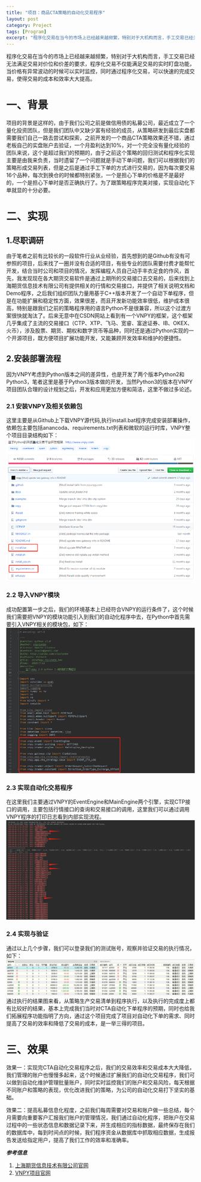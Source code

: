 ```yaml
---
title: "项目：商品CTA策略的自动化交易程序"
layout: post
category: Project
tags: [Program]
excerpt: "程序化交易在当今的市场上已经越来越频繁，特别对于大机构而言，手工交易已经无法满足交易对价位和价差的要求，程序化交易不仅能满足交易的实时盯盘功能，当价格有异常波动的时候可以实时监控，同时通过程序化交易，可以快速的完成交易，使得交易的成本和效率大大提高。"
---
```


程序化交易在当今的市场上已经越来越频繁，特别对于大机构而言，手工交易已经无法满足交易对价位和价差的要求，程序化交易不仅能满足交易的实时盯盘功能，当价格有异常波动的时候可以实时监控，同时通过程序化交易，可以快速的完成交易，使得交易的成本和效率大大提高。

# 一、背景
项目的背景是这样的，由于我们公司之前是做信用债的私募公司，最近成立了一个量化投资团队，但是我们团队中又缺少富有经验的成员，从策略研发到最后实盘都需要我们自己一路去尝试和探索，之前开发的一个商品CTA策略效果还不错，通过老板自己的实盘账户去验证，一个月盈利达到10%，对一个完全没有量化经验的团队来说，这个是超过我们的预期的，由于之前这个策略的回归测试和程序化实现主要是由我来负责，当时遗留了一个问题就是手动下单问题，我们可以根据我们的策略形成交易列表，但是之后是通过手工下单的方式进行交易的，因为每次要交易16个品种，每次到换仓的时候都特别紧张，一个是担心下单的价格是不是最好的，一个是担心下单时是否正确执行了。为了跟策略程序完美对接，实现自动化下单就显的十分必要。

# 二、实现
## 1.尽职调研
由于笔者之前有比较长的一段软件行业从业经验，首先想到的是Github有没有可参照的项目，后来找了一圈并没有合适的项目，有些专业的团队需要付费才能帮忙开发，结合当时公司和项目的情况，发挥编程人员自己动手丰衣足食的作风，首先，我发现现在各大期货交易软件是通过上期所的交易接口去交易的，后来找到上海期货信息技术有限公司有提供相关的行情和交易接口，并提供了相关说明文档和Demo程序，之后我们组织团队力量用基于C++版本开发了一个自动下单程序，但是在功能扩展和稳定性方面，效果很差，而且开发新功能效率很低，维护成本很高，特别是跟我们之前的策略程序用的语言Python不是很兼容，所以这个过渡方案很快就淘汰了。后来无意中在CSDN网站上看到有一个VNPY的框架，这个框架几乎集成了主流的交易接口（CTP、XTP、飞马、宽睿、富途证券、IB、OKEX、火币），涉及股票、期货、期权和数字货币等品种，同时还是通过Python实现的一个开源项目，既方便项目扩展功能开发，又能兼顾开发效率和维护的便捷性。
## 2.安装部署流程
因为VNPY考虑到Python版本之间的差异性，也是开发了两个版本Python2和Python3，笔者这里是基于Python3版本做的开发，当然Python3的版本在VNPY项目团队合理的设计规划之后，开发和应用更加方便和简洁，这里不做过多论述。
### 2.1 安装VNPY及相关依赖包
这里主要是从Github上下载VNPY源代码,执行install.bat程序完成安装部署操作，依赖包主要包括anancoda、requirements.txt列表和微软的运行时库，VNPY整个项目目录结构如下：
![VNPY项目目录结构](/assets/img/posts/201805/2018053001.png)
### 2.2 导入VNPY模块
成功配置第一步之后，我们的环境基本上已经符合VNPY的运行条件了，这个时候我们需要把VNPY的模块功能引入到我们的自动化程序中去，在Python中首先需要引入VNPY相关的模块包，如下：
![导入VNPY模块包](/assets/img/posts/201805/2018053005.png)
### 2.3 实现自动化交易程序
在这里我们主要通过VNPY的EventEngine和MainEngine两个引擎，实现CTP接口的调用，主要包括行情接口的查询和交易接口的调用，这里我们可以通过调用VNPY程序的打印日志看到内部实现流程。
![CTA自动下单程序运行结果图](/assets/img/posts/201805/2018053003.png)
### 2.4 实现与验证
通过以上几个步骤，我们可以登录我们的测试账号，观察并验证交易的执行情况，如下：
![CTA自动下单结果图](/assets/img/posts/201805/2018053004.png)
通过执行的结果图来看，从策略生产交易清单到程序执行，以及执行的完成度上都有比较好的结果，基本上完成我们当时对CTA自动化下单程序的预期，同时也给我们拓展程序功能指明了方向，通过这个项目完成了项目对自动化下单的需求、同时提高了交易的效率和降低了交易的成本，是一举三得的项目。

# 三、效果
效果一：实现完CTA自动化交易程序之后，我们的交易效率和交易成本大大降低，我们管理的账户也慢慢多起来，这个时候通过扩展我们的自动化交易程序，我们可以做到自动化维护管理批量账户，同时实时监控我们的账户和交易风险，每天根据不同账户和策略的表现，优化改进我们的策略，为公司的自动化交易打下坚实的基础。

效果二：提高私募信息化程度，之前我们每周需要对交易和账户做一些总结，每个月需要向重要客户汇报我们账户的管理情况，我们通过自动化程序，把账户在交易过程中的一些状态信息和数据记录下来，并生成相应的指标数据，最终保存在我们的数据库中，每到时间点的时候，我们程序资金从数据库中抓取相应数据，生成报告发送给指定用户，提高了我们工作的效率和准确率。



***参考信息***
1. [上海期货信息技术有限公司官网](http://www.sfit.com.cn)
2. [VNPY项目官网](https://www.vnpy.com/)
